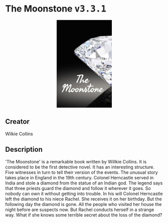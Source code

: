 
# The Moonstone <kbd>v3.3.1</kbd>

<center>
  <img src="./cover-1024.jpg"/>
</center>

## Creator
Wilkie Collins

## Description
'The Moonstone' is a remarkable book written by Willkie Collins. It is considered to be the first detective novel. It has an interesting structure. Five witnesses in turn to tell their version of the events. The unusual story takes place in England in the 19th century. Colonel Herncastle served in India and stole a diamond from the statue of an Indian god. The legend says that three priests guard the diamond and follow it wherever it goes. So nobody can own it without getting into trouble. In his will Colonel Herncastle left the diamond to his niece Rachel. She receives it on her birthday. But the following day the diamond is gone. All the people who visited her house the night before are suspects now. But Rachel conducts herself in a strange way. What if she knows some terrible secret about the loss of the diamond?
